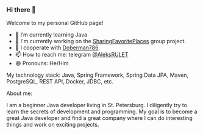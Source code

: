 ### Hi there 👋
Welcome to my personal GitHub page!

- 🌱 I’m currently learning Java
- 🔭 I'm currently working on the [SharingFavoritePlaces](https://github.com/Doberman786/SharingFavoritePlaces) group project.
- 👯 I cooperate with [Doberman786](https://github.com/Doberman786)
- 📫 How to reach me: telegram [@AleksRULET](https://t.me/AleksRULET)
- 😄 Pronouns: He/Him

My technology stack:
Java, Spring Framework, Spring Data JPA, Maven, PostgreSQL, REST API, Docker, JDBC, etc.

About me:

  I am a beginner Java developer living in St. Petersburg. I diligently try to learn the secrets of development and programming.
  My goal is to become a great Java developer and find a great company where I can do interesting things and work on exciting projects.

<!--
**AleksRULET/AleksRULET** is a ✨ _special_ ✨ repository because its `README.md` (this file) appears on your GitHub profile.

Here are some ideas to get you started:
My name is Aleksey
Welcome to my personal GitHub page
- 🔭 I’m currently working on group project SharingFa
- 🌱 I’m currently learning Java
- 👯 I’m looking to collaborate on Doberman786
- 🤔 I’m looking for help with ...
- 💬 Ask me about ...
- 📫 How to reach me: telegram @AleksRULET
- 😄 Pronouns: He/Him
- ⚡ Fun fact: ...
-->

